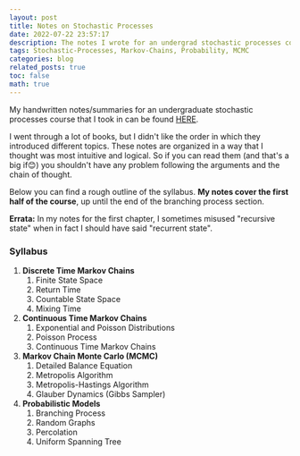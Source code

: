 ```yaml
---
layout: post
title: Notes on Stochastic Processes
date: 2022-07-22 23:57:17
description: The notes I wrote for an undergrad stochastic processes course that I took.
tags: Stochastic-Processes, Markov-Chains, Probability, MCMC
categories: blog
related_posts: true
toc: false
math: true
---
```


My handwritten notes/summaries for an undergraduate stochastic processes course that I took in can be found [HERE](https://github.com/conflictednerd/research/tree/main/University%20Courses/Stochastic%20Processes). 

I went through a lot of books, but I didn't like the order in which they introduced different topics. These notes are organized in a way that I thought was most intuitive and logical. So if you can read them (and that's a big if😊) you shouldn't have any problem following the arguments and the chain of thought.

Below you can find a rough outline of the syllabus. **My notes cover the first half of the course**, up until the end of the branching process section.

**Errata:** In my notes for the first chapter, I sometimes misused "recursive state" when in fact I should have said "recurrent state".

### Syllabus

1. **Discrete Time Markov Chains**
   1. Finite State Space
   2. Return Time
   3. Countable State Space
   4. Mixing Time
2. **Continuous Time Markov Chains**
   1. Exponential and Poisson Distributions
   2. Poisson Process
   3. Continuous Time Markov Chains
3. **Markov Chain Monte Carlo (MCMC)**
   1. Detailed Balance Equation
   2. Metropolis Algorithm
   3. Metropolis-Hastings Algorithm
   4. Glauber Dynamics (Gibbs Sampler)
4. **Probabilistic Models**
   1. Branching Process
   2. Random Graphs
   3. Percolation
   4. Uniform Spanning Tree

